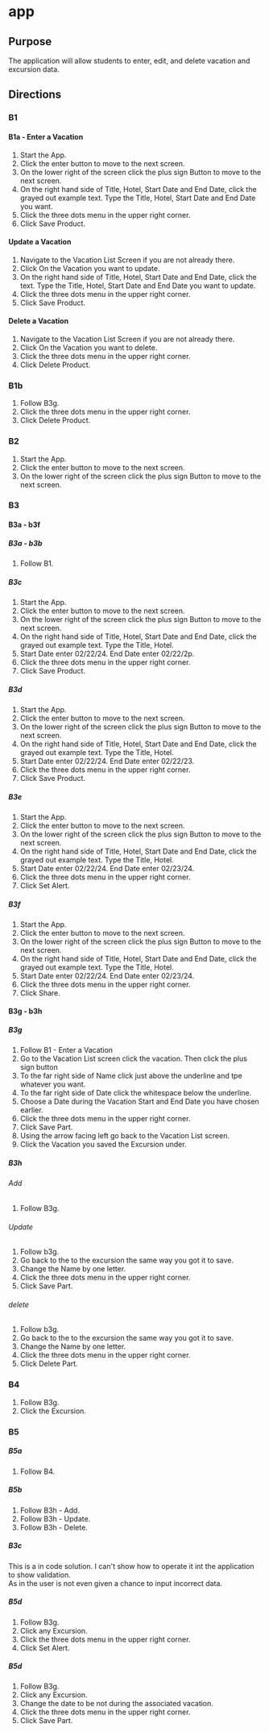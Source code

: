 # app

## Purpose
The application will allow students to enter, edit, and delete vacation and excursion data.

## Directions

### B1 
#### B1a - Enter a Vacation
1. Start the App.
2. Click the enter button to move to the next screen.
3. On the lower right of the screen click the plus sign Button to move to the next screen.
4. On the right hand side of Title, Hotel, Start Date and End Date, click the grayed out example text.
Type the Title, Hotel, Start Date and End Date you want.
5. Click the three dots menu in the upper right corner.
6. Click Save Product.

#### Update a Vacation
1. Navigate to the Vacation List Screen if you are not already there.
2. Click On the Vacation you want to update.
3. On the right hand side of Title, Hotel, Start Date and End Date, click the text.
   Type the Title, Hotel, Start Date and End Date you want to update. 
4. Click the three dots menu in the upper right corner. 
5. Click Save Product.

#### Delete a Vacation
1. Navigate to the Vacation List Screen if you are not already there.
2. Click On the Vacation you want to delete.
3. Click the three dots menu in the upper right corner. 
4. Click Delete Product.

### B1b
1. Follow B3g.
2. Click the three dots menu in the upper right corner.
3. Click Delete Product.




### B2
1. Start the App.
2. Click the enter button to move to the next screen.
3. On the lower right of the screen click the plus sign Button to move to the next screen.


### B3

#### B3a - b3f

##### B3a - b3b
1. Follow B1.

##### B3c 
1. Start the App.
2. Click the enter button to move to the next screen.
3. On the lower right of the screen click the plus sign Button to move to the next screen.
4. On the right hand side of Title, Hotel, Start Date and End Date, click the grayed out example text.
   Type the Title, Hotel.
5. Start Date enter 02/22/24. End Date enter 02/22/2p.
6. Click the three dots menu in the upper right corner.
7. Click Save Product.

##### B3d 
1. Start the App.
2. Click the enter button to move to the next screen.
3. On the lower right of the screen click the plus sign Button to move to the next screen.
4. On the right hand side of Title, Hotel, Start Date and End Date, click the grayed out example text.
   Type the Title, Hotel.
5. Start Date enter 02/22/24. End Date enter 02/22/23.
6. Click the three dots menu in the upper right corner.
7. Click Save Product.

##### B3e
1. Start the App.
2. Click the enter button to move to the next screen.
3. On the lower right of the screen click the plus sign Button to move to the next screen.
4. On the right hand side of Title, Hotel, Start Date and End Date, click the grayed out example text.
   Type the Title, Hotel.
5. Start Date enter 02/22/24. End Date enter 02/23/24.
6. Click the three dots menu in the upper right corner.
7. Click Set Alert.

##### B3f
1. Start the App.
2. Click the enter button to move to the next screen.
3. On the lower right of the screen click the plus sign Button to move to the next screen.
4. On the right hand side of Title, Hotel, Start Date and End Date, click the grayed out example text.
   Type the Title, Hotel.
5. Start Date enter 02/22/24. End Date enter 02/23/24.
6. Click the three dots menu in the upper right corner.
7. Click Share.


#### B3g - b3h

##### B3g
1. Follow B1 - Enter a Vacation
2. Go to the Vacation List screen click the vacation. Then click the  plus sign button
3. To the far right side of Name click  just above the underline and tpe whatever you want.
4. To the far right side of Date click the whitespace below the underline.
5. Choose a Date during the Vacation Start and End Date you have chosen earlier.
6. Click the three dots menu in the upper right corner.
7. Click Save Part.
8. Using the arrow facing left go back to the Vacation List screen.
9. Click the Vacation you saved the Excursion under.

##### B3h

###### Add
1. Follow B3g.

###### Update
1. Follow b3g.
2. Go back to the to the excursion the same way you got it to save.
3. Change the Name by one letter.
3. Click the three dots menu in the upper right corner. 
4. Click Save Part.

###### delete
1. Follow b3g.
2. Go back to the to the excursion the same way you got it to save.
3. Change the Name by one letter.
3. Click the three dots menu in the upper right corner.
4. Click Delete Part.


### B4
1. Follow B3g.
2. Click the Excursion.

### B5

##### B5a
1. Follow B4.

##### B5b
1. Follow B3h - Add.
2. Follow B3h - Update.
3. Follow B3h - Delete.

##### B3c
This is a in code solution. I can't show how to operate it int the application to show validation. \
As in the user is not even given a chance to input incorrect data.

##### B5d
1. Follow B3g.
2. Click any Excursion.
3. Click the three dots menu in the upper right corner.
4. Click Set Alert.

##### B5d
1. Follow B3g.
2. Click any Excursion.
3. Change the date to be not during the associated vacation.
4. Click the three dots menu in the upper right corner.
5. Click Save Part.

